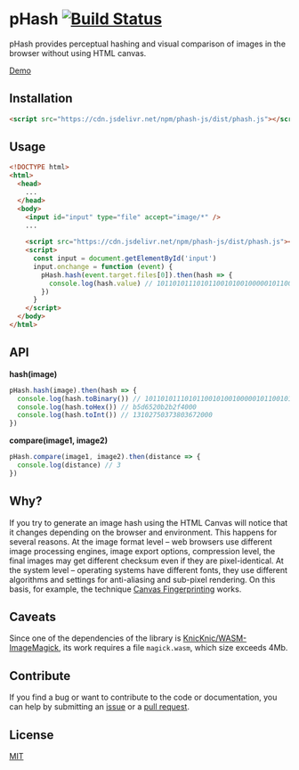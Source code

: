 # pHash [![Build Status](https://travis-ci.org/freearhey/phash-js.svg?branch=master)](https://travis-ci.org/freearhey/phash-js)

pHash provides perceptual hashing and visual comparison of images in the browser without using HTML canvas.

<a href="https://freearhey.github.io/phash-js/demo/index.html" target="_blank">Demo</a>

## Installation

```html
<script src="https://cdn.jsdelivr.net/npm/phash-js/dist/phash.js"></script>
```

## Usage

```html
<!DOCTYPE html>
<html>
  <head>
    ...
  </head>
  <body>
    <input id="input" type="file" accept="image/*" />
    ...
  
    <script src="https://cdn.jsdelivr.net/npm/phash-js/dist/phash.js"></script>
    <script>
      const input = document.getElementById('input')
      input.onchange = function (event) {
        pHash.hash(event.target.files[0]).then(hash => {
          console.log(hash.value) // 1011010111010110010100100000101100101011001011110011110111110111
        })
      }
    </script>
  </body>
</html>
```

## API

**hash(image)**

```js
pHash.hash(image).then(hash => {
  console.log(hash.toBinary()) // 1011010111010110010100100000101100101011001011110011110111110111
  console.log(hash.toHex()) // b5d6520b2b2f4000
  console.log(hash.toInt()) // 13102750373803672000
})
```

**compare(image1, image2)**

```js
pHash.compare(image1, image2).then(distance => {
  console.log(distance) // 3
})
```

## Why?

If you try to generate an image hash using the HTML Canvas will notice that it changes depending on the browser and environment. This happens for several reasons. At the image format level – web browsers use different image processing engines, image export options, compression level, the final images may get different checksum even if they are pixel-identical. At the system level – operating systems have different fonts, they use different algorithms and settings for anti-aliasing and sub-pixel rendering. On this basis, for example, the technique [Canvas Fingerprinting](https://browserleaks.com/canvas) works.

## Caveats

Since one of the dependencies of the library is [KnicKnic/WASM-ImageMagick](https://github.com/KnicKnic/WASM-ImageMagick), its work requires a file `magick.wasm`, which size exceeds 4Mb.

## Contribute

If you find a bug or want to contribute to the code or documentation, you can help by submitting an [issue](https://github.com/freearhey/phash-js/issues) or a [pull request](https://github.com/freearhey/phash-js/pulls).

## License

[MIT](http://opensource.org/licenses/MIT)